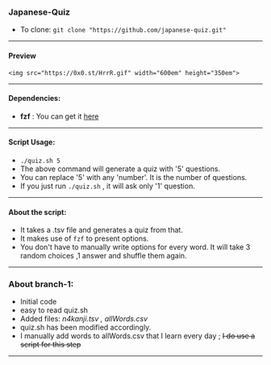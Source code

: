 ### Japanese-Quiz

- To clone: `git clone "https://github.com/japanese-quiz.git"`

---

#### Preview
	
	<img src="https://0x0.st/HrrR.gif" width="600em" height="350em">

---
#### Dependencies:
- **fzf** :
	You can get it [here](https://github.com/junegunn/fzf)

---

#### Script Usage:

- `./quiz.sh 5` 
- The above command will generate a quiz with '5' questions.
- You can replace '5' with any 'number'. It is the number of questions.
- If you just run `./quiz.sh` , it will ask only '1' question.

---

#### About the script:
- It takes a .tsv file and generates a quiz from that.
- It makes use of `fzf` to present options.
- You don't have to manually write options for every word. It will take 3 random choices ,1 answer and shuffle them again.

---

### About branch-1:
- Initial code
- easy to read quiz.sh
- Added files: *n4kanji.tsv , allWords.csv*
- quiz.sh has been modified accordingly.
- I manually add words to allWords.csv that I learn every day ; ~~I do use a script for this step~~

---

